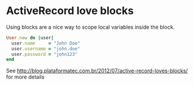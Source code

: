 # ActiveRecord love blocks

Using blocks are a nice way to scope local variables inside the block.

```ruby
User.new do |user|
  user.name     = "John Doe"
  user.username = "john.doe"
  user.password = "john123"
end
```

See
http://blog.plataformatec.com.br/2012/07/active-record-loves-blocks/
for more details